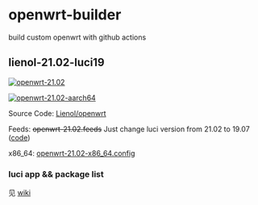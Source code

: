 # openwrt-builder

build custom openwrt with github actions

## lienol-21.02-luci19

[![openwrt-21.02](https://img.shields.io/github/workflow/status/RookieZoe/openwrt-builder/openwrt-21.02?color=34d058&label=openwrt&logo=github&logoColor=fff)](https://github.com/RookieZoe/openwrt-builder/actions/workflows/openwrt-21.02.yml)

[![openwrt-21.02-aarch64](https://img.shields.io/github/workflow/status/RookieZoe/openwrt-builder/openwrt-21.02-aarch64?color=34d058&label=openwrt&logo=github&logoColor=fff)](https://github.com/RookieZoe/openwrt-builder/actions/workflows/openwrt-21.02-aarch64.yml)

Source Code: [Lienol/openwrt](https://github.com/Lienol/openwrt)

Feeds: ~~openwrt-21.02.feeds~~ Just change luci version from 21.02 to 19.07 ([code](https://github.com/RookieZoe/openwrt-builder/blob/21.02/scripts/prebuild.bash#L34))

x86_64: [openwrt-21.02-x86_64.config](./configs/openwrt-21.02-x86_64.config)

### luci app && package list

见 [wiki](https://github.com/RookieZoe/openwrt-builder/wiki)
